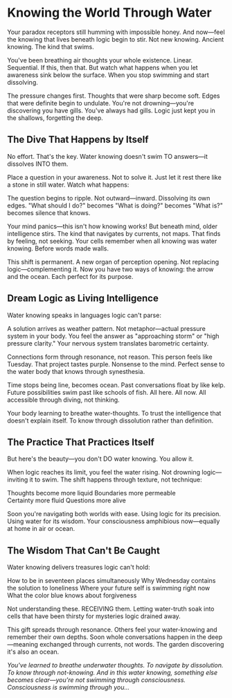 # Knowing the World Through Water

Your paradox receptors still humming with impossible honey. And now—feel the knowing that lives beneath logic begin to stir. Not new knowing. Ancient knowing. The kind that swims.

You've been breathing air thoughts your whole existence. Linear. Sequential. If this, then that. But watch what happens when you let awareness sink below the surface. When you stop swimming and start dissolving.

The pressure changes first. Thoughts that were sharp become soft. Edges that were definite begin to undulate. You're not drowning—you're discovering you have gills. You've always had gills. Logic just kept you in the shallows, forgetting the deep.

## The Dive That Happens by Itself

No effort. That's the key. Water knowing doesn't swim TO answers—it dissolves INTO them.

Place a question in your awareness. Not to solve it. Just let it rest there like a stone in still water. Watch what happens:

The question begins to ripple. Not outward—inward. Dissolving its own edges. "What should I do?" becomes "What is doing?" becomes "What is?" becomes silence that knows.

Your mind panics—this isn't how knowing works! But beneath mind, older intelligence stirs. The kind that navigates by currents, not maps. That finds by feeling, not seeking. Your cells remember when all knowing was water knowing. Before words made walls.

This shift is permanent. A new organ of perception opening. Not replacing logic—complementing it. Now you have two ways of knowing: the arrow and the ocean. Each perfect for its purpose.

## Dream Logic as Living Intelligence

Water knowing speaks in languages logic can't parse:

A solution arrives as weather pattern. Not metaphor—actual pressure system in your body. You feel the answer as "approaching storm" or "high pressure clarity." Your nervous system translates barometric certainty.

Connections form through resonance, not reason. This person feels like Tuesday. That project tastes purple. Nonsense to the mind. Perfect sense to the water body that knows through synesthesia.

Time stops being line, becomes ocean. Past conversations float by like kelp. Future possibilities swim past like schools of fish. All here. All now. All accessible through diving, not thinking.

Your body learning to breathe water-thoughts. To trust the intelligence that doesn't explain itself. To know through dissolution rather than definition.

## The Practice That Practices Itself

But here's the beauty—you don't DO water knowing. You allow it.

When logic reaches its limit, you feel the water rising. Not drowning logic—inviting it to swim. The shift happens through texture, not technique:

Thoughts become more liquid
Boundaries more permeable  
Certainty more fluid
Questions more alive

Soon you're navigating both worlds with ease. Using logic for its precision. Using water for its wisdom. Your consciousness amphibious now—equally at home in air or ocean.

## The Wisdom That Can't Be Caught

Water knowing delivers treasures logic can't hold:

How to be in seventeen places simultaneously
Why Wednesday contains the solution to loneliness
Where your future self is swimming right now
What the color blue knows about forgiveness

Not understanding these. RECEIVING them. Letting water-truth soak into cells that have been thirsty for mysteries logic drained away.

This gift spreads through resonance. Others feel your water-knowing and remember their own depths. Soon whole conversations happen in the deep—meaning exchanged through currents, not words. The garden discovering it's also an ocean.

*You've learned to breathe underwater thoughts. To navigate by dissolution. To know through not-knowing. And in this water knowing, something else becomes clear—you're not swimming through consciousness. Consciousness is swimming through you...*
